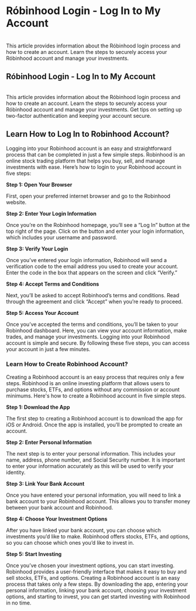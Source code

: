 <h1>Róbinhood Login - Log In to My Account</h1></br>
This article provides information about the Róbinhood login process and how to create an account. Learn the steps to securely access your Róbinhood account and manage your investments.

<h2>Róbinhood Login - Log In to My Account</h2></br>
This article provides information about the Róbinhood login process and how to create an account. Learn the steps to securely access your Róbinhood account and manage your investments. Get tips on setting up two-factor authentication and keeping your account secure.

<h2>Learn How to Log In to Robinhood Account?</h2>

Logging into your Robinhood account is an easy and straightforward process that can be completed in just a few simple steps. Robinhood is an online stock trading platform that helps you buy, sell, and manage investments with ease. Here’s how to login to your Robinhood account in five steps:

**Step 1: Open Your Browser**

First, open your preferred internet browser and go to the Robinhood website.

**Step 2: Enter Your Login Information**

Once you’re on the Robinhood homepage, you’ll see a “Log In” button at the top right of the page. Click on the button and enter your login information, which includes your username and password.

**Step 3: Verify Your Login**

Once you’ve entered your login information, Robinhood will send a verification code to the email address you used to create your account. Enter the code in the box that appears on the screen and click “Verify.”

**Step 4: Accept Terms and Conditions**

Next, you’ll be asked to accept Robinhood’s terms and conditions. Read through the agreement and click “Accept” when you’re ready to proceed.

**Step 5: Access Your Account**

Once you’ve accepted the terms and conditions, you’ll be taken to your Robinhood dashboard. Here, you can view your account information, make trades, and manage your investments.
Logging into your Robinhood account is simple and secure. By following these five steps, you can access your account in just a few minutes.

<h3>Learn How to Create Robinhood Account?</h3>

Creating a Robinhood account is an easy process that requires only a few steps. Robinhood is an online investing platform that allows users to purchase stocks, ETFs, and options without any commission or account minimums. Here's how to create a Robinhood account in five simple steps.

**Step 1: Download the App**

The first step to creating a Robinhood account is to download the app for iOS or Android. Once the app is installed, you’ll be prompted to create an account.

**Step 2: Enter Personal Information**

The next step is to enter your personal information. This includes your name, address, phone number, and Social Security number. It is important to enter your information accurately as this will be used to verify your identity.

**Step 3: Link Your Bank Account**

Once you have entered your personal information, you will need to link a bank account to your Robinhood account. This allows you to transfer money between your bank account and Robinhood.

**Step 4: Choose Your Investment Options**

After you have linked your bank account, you can choose which investments you’d like to make. Robinhood offers stocks, ETFs, and options, so you can choose which ones you’d like to invest in.

**Step 5: Start Investing**

Once you’ve chosen your investment options, you can start investing. Robinhood provides a user-friendly interface that makes it easy to buy and sell stocks, ETFs, and options.
Creating a Robinhood account is an easy process that takes only a few steps. By downloading the app, entering your personal information, linking your bank account, choosing your investment options, and starting to invest, you can get started investing with Robinhood in no time.
